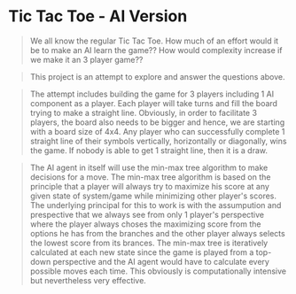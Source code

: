 # Tic Tac Toe - AI Version

>   We all know the regular Tic Tac Toe. How much of an effort would it be to make an AI learn the game?? How would complexity increase if we make it an 3 player game??
  
>   This project is an attempt to explore and answer the questions above.
  
>   The attempt includes building the game for 3 players including 1 AI component as a player. Each player will take turns and fill the board trying to make a straight line. Obviously, in order to facilitate 3 players, the board also needs to be bigger and hence, we are starting with a board size of 4x4. Any player who can successfully complete 1 straight line of their symbols vertically, horizontally or diagonally, wins the game. If nobody is able to get 1 straight line, then it is a draw.

>   The AI agent in itself will use the min-max tree algorithm to make decisions for a move. The min-max tree algorithm is based on the principle that a player will always try to maximize his score at any given state of system/game while minimizing other player's scores. The underlying principal for this to work is with the assumpution and prespective that we always see from only 1 player's perspective where the player always choses the maximizing score from the options he has from the branches and the other player always selects the lowest score from its brances. The min-max tree is iteratively calculated at each new state since the game is played from a top-down perspective and the AI agent would have to calculate every possible moves each time. This obviously is computationally intensive but nevertheless very effective. 
